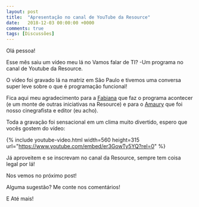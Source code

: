 ```yaml
---
layout: post
title:  "Apresentação no canal de YouTube da Resource"
date:   2018-12-03 00:00:00 +0000
comments: true
tags: [Discussões]
---
```


Olá pessoa!

Esse mês saiu um vídeo meu lá no Vamos falar de TI? -Um programa no canal de Youtube da Resource.

<!--more-->

O vídeo foi gravado lá na matriz em São Paulo e tivemos uma conversa super leve sobre o que é programação funcional!

Fica aqui meu agradecimento para a [Fabiana](https://www.linkedin.com/in/fabiana-sampaio-rolfini-20019261/) que faz o programa acontecer (e um monte de outras iniciativas na Resource) e para o [Amaury](https://www.linkedin.com/in/0fernandes/) que foi nosso cinegrafista e editor (eu acho).

Toda a gravação foi sensacional em um clima muito divertido, espero que vocês gostem do vídeo:

{% include youtube-video.html width=560 height=315 url="https://www.youtube.com/embed/er3GowTy5YQ?rel=0" %}

Já aproveitem e se inscrevam no canal da Resource, sempre tem coisa legal por lá!

Nos vemos no próximo post!

Alguma sugestão? Me conte nos comentários!

E Até mais!